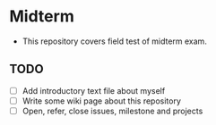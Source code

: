 Midterm 
====== 

* This repository covers field test of midterm exam.


## TODO

* [ ] Add introductory text file about myself
* [ ] Write some wiki page about this repository
* [ ] Open, refer, close issues, milestone and projects
